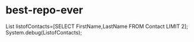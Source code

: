 # best-repo-ever 
List<Contact> listofContacts=[SELECT FirstName,LastName 
                        FROM Contact LIMIT 2];
System.debug(ListofContacts);